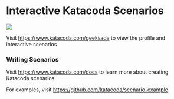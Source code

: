 # Interactive Katacoda Scenarios

[![](http://shields.katacoda.com/katacoda/geeksada/count.svg)](https://www.katacoda.com/geeksada "Get your profile on Katacoda.com")

Visit https://www.katacoda.com/geeksada to view the profile and interactive scenarios

### Writing Scenarios
Visit https://www.katacoda.com/docs to learn more about creating Katacoda scenarios

For examples, visit https://github.com/katacoda/scenario-example

